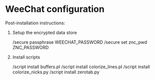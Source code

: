 # WeeChat configuration

Post-installation instructions:

1) Setup the encrypted data store

    /secure passphrase WEECHAT_PASSWORD
    /secure set znc_pwd ZNC_PASSWORD

2) Install scripts

    /script install buffers.pl
    /script install colorize_lines.pl
    /script install colorize_nicks.py
    /script install zerotab.py
